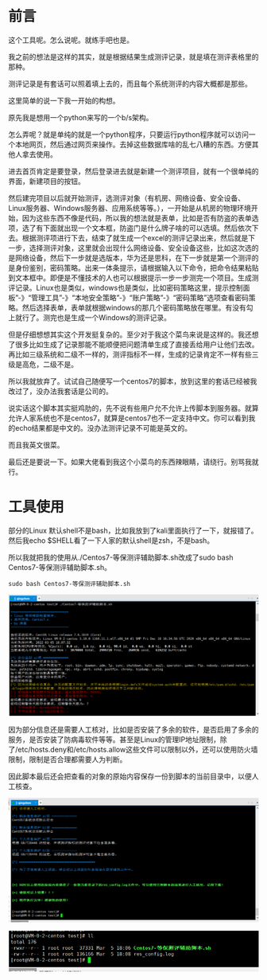 # 前言

这个工具呢。怎么说呢。就练手吧也是。

我之前的想法是这样的其实，就是根据结果生成测评记录，就是填在测评表格里的那种。

测评记录是有套话可以照着填上去的，而且每个系统测评的内容大概都是那些。

这里简单的说一下我一开始的构想。

原先我是想用一个python来写的一个b/s架构。

怎么弄呢？就是单纯的就是一个python程序，只要运行python程序就可以访问一个本地网页，然后通过网页来操作。去掉这些数据库啥的乱七八糟的东西。方便其他人拿去使用。

进去首页肯定是要登录，然后登录进去就是新建一个测评项目，就有一个很单纯的界面，新建项目的按钮。

然后建完项目以后就开始测评，选测评对象（有机房、网络设备、安全设备、Linux服务器、Windows服务器、应用系统等等。），一开始是从机房的物理环境开始，因为这些东西不像是代码，所以我的想法就是表单，比如是否有防盗的表单选项，选了有下面就出现一个文本框，防盗门是什么牌子啥的可以选填。然后依次下去。根据测评项进行下去，结束了就生成一个excel的测评记录出来，然后就是下一步，选择测评对象，这里就会出现什么网络设备、安全设备这些，比如这次选的是网络设备，然后下一步就是选版本，华为还是思科，在下一步就是第一个测评的是身份鉴别，密码策略。出来一体条提示，请根据输入以下命令，把命令结果粘贴到文本框中。即便是不懂技术的人也可以根据提示一步一步测完一个项目。生成测评记录。Linux也是类似，windows也是类似，比如密码策略这里，提示控制面板”-》“管理工具”-》“本地安全策略”-》“账户策略”-》“密码策略”选项查看密码策略。然后选择表单，表单就根据windows的那几个密码策略放在哪里。有没有勾上就行了。测完也是生成一个Windows的测评记录。

但是仔细想想其实这个开发挺复杂的。至少对于我这个菜鸟来说是这样的。我还想了很多比如生成了记录那能不能顺便把问题清单生成了直接丢给用户让他们去改。再比如三级系统和二级不一样的，测评指标不一样，生成的记录肯定不一样有些三级是高危，二级不是。

所以我就放弃了。试试自己随便写一个centos7的脚本，放到这里的套话已经被我改过了，没办法我套话是公司的。

说实话这个脚本其实挺鸡肋的，先不说有些用户允不允许上传脚本到服务器。就算允许人家系统也不是centos7，就算是centos7也不一定支持中文。你可以看到我的echo结果都是中文的。没办法测评记录不可能是英文的。

而且我英文很菜。

最后还是要说一下。如果大佬看到我这个小菜鸟的东西辣眼睛，请绕行。别骂我就行。

# 工具使用

部分的Linux 默认shell不是bash，比如我放到了kali里面执行了一下，就报错了。然后我echo $SHELL看了一下人家的默认shell是zsh，不是bash。

所以我就把我的使用从./Centos7-等保测评辅助脚本.sh改成了sudo bash Centos7-等保测评辅助脚本.sh。

```
sudo bash Centos7-等保测评辅助脚本.sh
```



![image-20220305180928852](images/image-20220305180928852.png)

因为部分信息还是需要人工核对，比如是否安装了多余的软件，是否启用了多余的服务，是否安装了防病毒软件等等。甚至是Linux的管理IP地址限制，除了/etc/hosts.deny和/etc/hosts.allow这些文件可以限制以外，还可以使用防火墙限制，限制是否合理都需要人为判断。

因此脚本最后还会把查看的对象的原始内容保存一份到脚本的当前目录中，以便人工核查。

![image-20220305181007778](images/image-20220305181007778.png)

![image-20220305181439676](images/image-20220305181439676.png)
